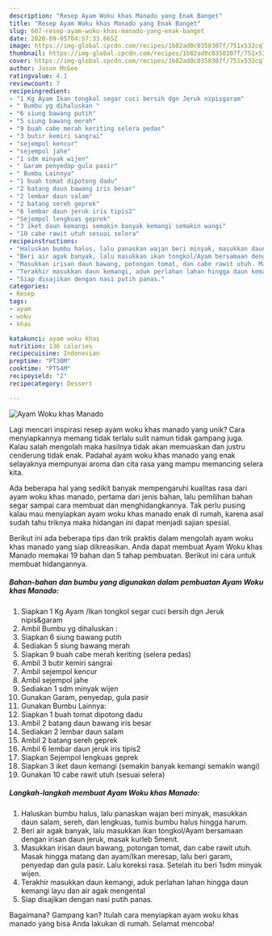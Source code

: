 ```yaml
---
description: "Resep Ayam Woku khas Manado yang Enak Banget"
title: "Resep Ayam Woku khas Manado yang Enak Banget"
slug: 607-resep-ayam-woku-khas-manado-yang-enak-banget
date: 2020-09-05T04:57:33.665Z
image: https://img-global.cpcdn.com/recipes/1b82ad0c0358307f/751x532cq70/ayam-woku-khas-manado-foto-resep-utama.jpg
thumbnail: https://img-global.cpcdn.com/recipes/1b82ad0c0358307f/751x532cq70/ayam-woku-khas-manado-foto-resep-utama.jpg
cover: https://img-global.cpcdn.com/recipes/1b82ad0c0358307f/751x532cq70/ayam-woku-khas-manado-foto-resep-utama.jpg
author: Jason McGee
ratingvalue: 4.1
reviewcount: 7
recipeingredient:
- "1 Kg Ayam Ikan tongkol segar cuci bersih dgn Jeruk nipisgaram"
- " Bumbu yg dihaluskan "
- "6 siung bawang putih"
- "5 siung bawang merah"
- "9 buah cabe merah keriting selera pedas"
- "3 butir kemiri sangrai"
- "sejempol kencur"
- "sejempol jahe"
- "1 sdm minyak wijen"
- " Garam penyedap gula pasir"
- " Bumbu Lainnya"
- "1 buah tomat dipotong dadu"
- "2 batang daun bawang iris besar"
- "2 lembar daun salam"
- "2 batang sereh geprek"
- "6 lembar daun jeruk iris tipis2"
- "Sejempol lengkuas geprek"
- "3 iket daun kemangi semakin banyak kemangi semakin wangi"
- "10 cabe rawit utuh sesuai selera"
recipeinstructions:
- "Haluskan bumbu halus, lalu panaskan wajan beri minyak, masukkan daun salam, sereh, dan lengkuas, tumis bumbu halus hingga harum."
- "Beri air agak banyak, lalu masukkan ikan tongkol/Ayam bersamaan dengan irisan daun jeruk, masak kurleb 5menit."
- "Masukkan irisan daun bawang, potongan tomat, dan cabe rawit utuh. Masak hingga matang dan ayam/Ikan meresap, lalu beri garam, penyedap dan gula pasir. Lalu koreksi rasa. Setelah itu beri 1sdm minyak wijen."
- "Terakhir masukkan daun kemangi, aduk perlahan lahan hingga daun kemangi layu dan air agak mengental"
- "Siap disajikan dengan nasi putih panas."
categories:
- Resep
tags:
- ayam
- woku
- khas

katakunci: ayam woku khas 
nutrition: 136 calories
recipecuisine: Indonesian
preptime: "PT30M"
cooktime: "PT54M"
recipeyield: "2"
recipecategory: Dessert

---
```



![Ayam Woku khas Manado](https://img-global.cpcdn.com/recipes/1b82ad0c0358307f/751x532cq70/ayam-woku-khas-manado-foto-resep-utama.jpg)

Lagi mencari inspirasi resep ayam woku khas manado yang unik? Cara menyiapkannya memang tidak terlalu sulit namun tidak gampang juga. Kalau salah mengolah maka hasilnya tidak akan memuaskan dan justru cenderung tidak enak. Padahal ayam woku khas manado yang enak selayaknya mempunyai aroma dan cita rasa yang mampu memancing selera kita.



Ada beberapa hal yang sedikit banyak mempengaruhi kualitas rasa dari ayam woku khas manado, pertama dari jenis bahan, lalu pemilihan bahan segar sampai cara membuat dan menghidangkannya. Tak perlu pusing kalau mau menyiapkan ayam woku khas manado enak di rumah, karena asal sudah tahu triknya maka hidangan ini dapat menjadi sajian spesial.


Berikut ini ada beberapa tips dan trik praktis dalam mengolah ayam woku khas manado yang siap dikreasikan. Anda dapat membuat Ayam Woku khas Manado memakai 19 bahan dan 5 tahap pembuatan. Berikut ini cara untuk membuat hidangannya.

<!--inarticleads1-->

##### Bahan-bahan dan bumbu yang digunakan dalam pembuatan Ayam Woku khas Manado:

1. Siapkan 1 Kg Ayam /Ikan tongkol segar cuci bersih dgn Jeruk nipis&amp;garam
1. Ambil  Bumbu yg dihaluskan :
1. Siapkan 6 siung bawang putih
1. Sediakan 5 siung bawang merah
1. Siapkan 9 buah cabe merah keriting (selera pedas)
1. Ambil 3 butir kemiri sangrai
1. Ambil sejempol kencur
1. Ambil sejempol jahe
1. Sediakan 1 sdm minyak wijen
1. Gunakan  Garam, penyedap, gula pasir
1. Gunakan  Bumbu Lainnya:
1. Siapkan 1 buah tomat dipotong dadu
1. Ambil 2 batang daun bawang iris besar
1. Sediakan 2 lembar daun salam
1. Ambil 2 batang sereh geprek
1. Ambil 6 lembar daun jeruk iris tipis2
1. Siapkan Sejempol lengkuas geprek
1. Siapkan 3 iket daun kemangi (semakin banyak kemangi semakin wangi)
1. Gunakan 10 cabe rawit utuh (sesuai selera)




<!--inarticleads2-->

##### Langkah-langkah membuat Ayam Woku khas Manado:

1. Haluskan bumbu halus, lalu panaskan wajan beri minyak, masukkan daun salam, sereh, dan lengkuas, tumis bumbu halus hingga harum.
1. Beri air agak banyak, lalu masukkan ikan tongkol/Ayam bersamaan dengan irisan daun jeruk, masak kurleb 5menit.
1. Masukkan irisan daun bawang, potongan tomat, dan cabe rawit utuh. Masak hingga matang dan ayam/Ikan meresap, lalu beri garam, penyedap dan gula pasir. Lalu koreksi rasa. Setelah itu beri 1sdm minyak wijen.
1. Terakhir masukkan daun kemangi, aduk perlahan lahan hingga daun kemangi layu dan air agak mengental
1. Siap disajikan dengan nasi putih panas.




Bagaimana? Gampang kan? Itulah cara menyiapkan ayam woku khas manado yang bisa Anda lakukan di rumah. Selamat mencoba!

